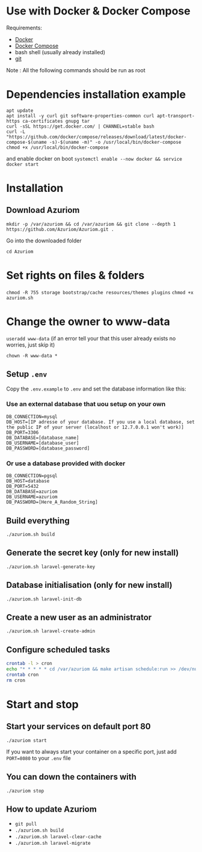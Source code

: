 # Use with Docker & Docker Compose

Requirements:
- [Docker](https://docs.docker.com/engine/install/)
- [Docker Compose](https://docs.docker.com/compose/install/)
- bash shell (usually already installed)
- [git](https://git-scm.com/)

Note : All the following commands should be run as root

# Dependencies installation example

``` 
apt update 
apt install -y curl git software-properties-common curl apt-transport-https ca-certificates gnupg tar
curl -sSL https://get.docker.com/ | CHANNEL=stable bash 
curl -L "https://github.com/docker/compose/releases/download/latest/docker-compose-$(uname -s)-$(uname -m)" -o /usr/local/bin/docker-compose
chmod +x /usr/local/bin/docker-compose
```

and enable docker on boot 
`systemctl enable --now docker && service docker start`

# Installation

## Download Azuriom 
```
mkdir -p /var/azuriom && cd /var/azuriom && git clone --depth 1 https://github.com/Azuriom/Azuriom.git .
```


Go into the downloaded folder
```
cd Azuriom
```

# Set rights on files & folders
`chmod -R 755 storage bootstrap/cache resources/themes plugins`
`chmod +x azuriom.sh`

# Change the owner to www-data
`useradd www-data` (if an error tell your that this user already exists no worries, just skip it)

`chown -R www-data *`

## Setup `.env`
Copy the `.env.example` to `.env` and set the database information like this:

### Use an external database that uou setup on your own

```
DB_CONNECTION=mysql
DB_HOST=[IP adresse of your database. If you use a local database, set the public IP of your server (localhost or 12.7.0.0.1 won't work)]
DB_PORT=3306
DB_DATABASE=[database_name]
DB_USERNAME=[database_user]
DB_PASSWORD=[database_password]
```

### Or use a database provided with docker

```
DB_CONNECTION=pgsql
DB_HOST=database
DB_PORT=5432
DB_DATABASE=azuriom
DB_USERNAME=azuriom
DB_PASSWORD=[Here_A_Random_String]
```


## Build everything
```
./azuriom.sh build
```

## Generate the secret key (only for new install)
```
./azuriom.sh laravel-generate-key
```

## Database initialisation (only for new install)
```
./azuriom.sh laravel-init-db
```

## Create a new user as an administrator
```
./azuriom.sh laravel-create-admin
```

## Configure scheduled tasks
```bash
crontab -l > cron 
echo "* * * * * cd /var/azuriom && make artisan schedule:run >> /dev/null 2>&1" >> cron
crontab cron
rm cron
```

# Start and stop

## Start your services on default port 80
```
./azuriom start
```

If you want to always start your container on a specific port, just add `PORT=8080` to your `.env` file

## You can down the containers with
```
./azuriom stop
```

## How to update Azuriom

* `git pull` 
* `./azuriom.sh build`
* `./azuriom.sh laravel-clear-cache`
* `./azuriom.sh laravel-migrate`

